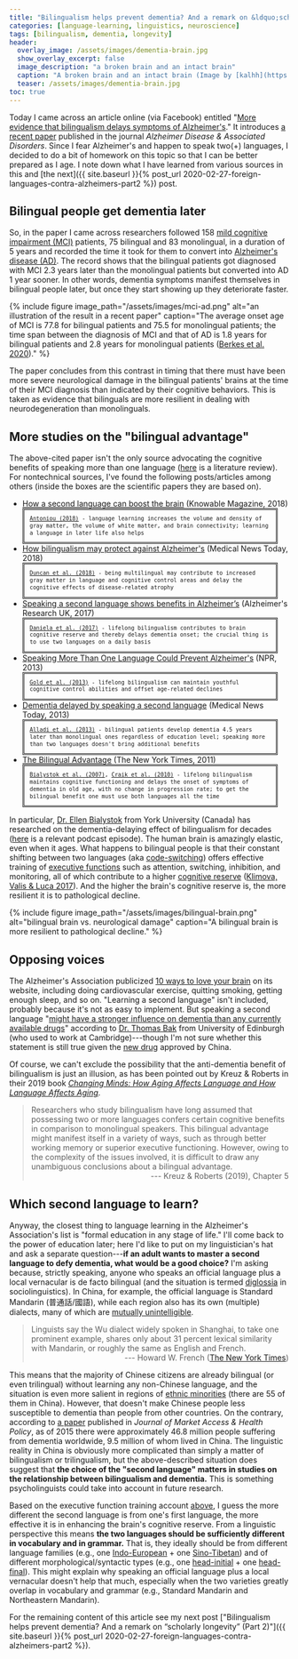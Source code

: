 ```yaml
---
title: "Bilingualism helps prevent dementia? And a remark on &ldquo;scholarly longevity&rdquo; (Part 1)"
categories: [language-learning, linguistics, neuroscience]
tags: [bilingualism, dementia, longevity]
header:
  overlay_image: /assets/images/dementia-brain.jpg
  show_overlay_excerpt: false
  image_description: "a broken brain and an intact brain"
  caption: "A broken brain and an intact brain (Image by [kalhh](https://pixabay.com/users/kalhh-86169/?utm_source=link-attribution&utm_medium=referral&utm_campaign=image&utm_content=3761172) on [Pixabay](https://pixabay.com/?utm_source=link-attribution&utm_medium=referral&utm_campaign=image&utm_content=3761172))"
  teaser: /assets/images/dementia-brain.jpg
toc: true
---
```


Today I came across an article online (via Facebook) entitled "[More evidence that bilingualism delays symptoms of Alzheimer's](https://www.languagemagazine.com/2020/02/19/more-evidence-that-bilingualism-delays-symptoms-of-alzheimers/)." It introduces [a recent paper](https://journals.lww.com/alzheimerjournal/Abstract/publishahead/Conversion_of_Mild_Cognitive_Impairment_to.99309.aspx) published in the journal _Alzheimer Disease & Associated Disorders_. Since I fear Alzheimer's and happen to speak two(+) languages, I decided to do a bit of homework on this topic so that I can be better prepared as I age. I note down what I have learned from various sources in this and [the next]({{ site.baseurl }}{% post_url 2020-02-27-foreign-languages-contra-alzheimers-part2 %}) post.

## Bilingual people get dementia later
So, in the paper I came across researchers followed 158 [mild cognitive impairment (MCI)](https://en.wikipedia.org/wiki/Mild_cognitive_impairment) patients, 75 bilingual and 83 monolingual, in a duration of 5 years and recorded the time it took for them to convert into [Alzheimer's disease (AD)](https://en.wikipedia.org/wiki/Alzheimer%27s_disease). The record shows that the bilingual patients got diagnosed with MCI 2.3 years later than the monolingual patients but converted into AD 1 year sooner. In other words, dementia symptoms manifest themselves in bilingual people later, but once they start showing up they deteriorate faster.

{% include figure image_path="/assets/images/mci-ad.png" alt="an illustration of the result in a recent paper" caption="The average onset age of MCI is 77.8 for bilingual patients and 75.5 for monolingual patients; the time span between the diagnosis of MCI and that of AD is 1.8 years for bilingual patients and 2.8 years for monolingual patients (<a href='https://journals.lww.com/alzheimerjournal/Abstract/publishahead/Conversion_of_Mild_Cognitive_Impairment_to.99309.aspx'>Berkes et al. 2020</a>)." %}

The paper concludes from this contrast in timing that there must have been more severe neurological damage in the bilingual patients' brains at the time of their MCI diagnosis than indicated by their cognitive behaviors. This is taken as evidence that bilinguals are more resilient in dealing with neurodegeneration than monolinguals.

## More studies on the "bilingual advantage"
The above-cited paper isn't the only source advocating the cognitive benefits of speaking more than one language ([here](https://www.ncbi.nlm.nih.gov/pubmed/29089747) is a literature review). For nontechnical sources, I've found the following posts/articles among others (inside the boxes are the scientific papers they are based on).
- [How a second language can boost the brain](https://www.knowablemagazine.org/article/mind/2018/how-second-language-can-boost-brain) (Knowable Magazine, 2018)<br>
<span style="font-family: monospace; font-size: 70%; line-height: 1.3; display: block; border-style: double; padding: 10px; margin-right: 20px;"><a href='https://www.annualreviews.org/doi/pdf/10.1146/annurev-linguistics-011718-011820'>Antoniou (2018)</a> - language learning increases the volume and density of gray matter, the volume of white matter, and brain connectivity; learning a language in later life also helps</span>
- [How bilingualism may protect against Alzheimer's](https://www.medicalnewstoday.com/articles/320864) (Medical News Today, 2018)<br>
<span style="font-family: monospace; font-size: 70%; line-height: 1.3; display: block; border-style: double; padding: 10px; margin-right: 20px;"><a href='https://www.sciencedirect.com/science/article/abs/pii/S0028393217305109?via%3Dihub'>Duncan et al. (2018)</a> - being multilingual may contribute to increased gray matter in language and cognitive control areas and delay the cognitive effects of disease-related atrophy</span>
- [Speaking a second language shows benefits in Alzheimer’s](https://www.alzheimersresearchuk.org/speaking-second-language-shows-benefits-alzheimers/) (Alzheimer's Research UK, 2017)<br>
<span style="font-family: monospace; font-size: 70%; line-height: 1.3; display: block; border-style: double; padding: 10px; margin-right: 20px;"><a href='https://www.pnas.org/content/early/2017/01/24/1610909114'>Daniela et al. (2017)</a> - lifelong bilingualism contributes to brain cognitive reserve and thereby delays dementia onset; the crucial thing is to use two languages on a daily basis</span>
- [Speaking More Than One Language Could Prevent Alzheimer's](https://www.npr.org/sections/health-shots/2013/01/10/169066535/speaking-more-than-one-language-could-prevent-alzheimers) (NPR, 2013)<br>
<span style="font-family: monospace; font-size: 70%; line-height: 1.3; display: block; border-style: double; padding: 10px; margin-right: 20px;"><a href='https://www.jneurosci.org/content/33/2/387.abstract?sid=bf4fdaf5-8e74-45ce-a8f3-a8b52f6cb31d'>Gold et al. (2013)</a> - lifelong bilingualism can maintain youthful cognitive control abilities and offset age-related declines</span>
- [Dementia delayed by speaking a second language](https://www.medicalnewstoday.com/articles/268416) (Medical News Today, 2013)<br>
<span style="font-family: monospace; font-size: 70%; line-height: 1.3; display: block; border-style: double; padding: 10px; margin-right: 20px;"><a href='https://n.neurology.org/content/81/22/1938.long'>Alladi et al. (2013)</a> - bilingual patients develop dementia 4.5 years later than monolingual ones regardless of education level; speaking more than two languages doesn't bring additional benefits</span>
- [The Bilingual Advantage](https://www.nytimes.com/2011/05/31/science/31conversation.html) (The New York Times, 2011)<br><a id="switch"></a>
<span style="font-family: monospace; font-size: 70%; line-height: 1.3; display: block; border-style: double; padding: 10px; margin-right: 20px;"><a href='https://www.sciencedirect.com/science/article/abs/pii/S0028393206004076'>Bialystok et al. (2007)</a>, <a href='https://n.neurology.org/content/75/19/1726.abstract'>Craik et al. (2010)</a> - lifelong bilingualism maintains cognitive functioning and delays the onset of symptoms of dementia in old age, with no change in progression rate; to get the bilingual benefit one must use both languages all the time</span>

In particular, [Dr. Ellen Bialystok](https://lcad.lab.yorku.ca) from York University (Canada) has researched on the dementia-delaying effect of bilingualism for decades ([here](https://www.youtube.com/watch?v=XwRr_74YkEQ) is a relevant podcast episode). The human brain is amazingly elastic, even when it ages. <a id="executive"></a>What happens to bilingual people is that their constant shifting between two languages (aka [code-switching](https://en.wikipedia.org/wiki/Code-switching)) offers effective training of [executive functions](https://en.wikipedia.org/wiki/Executive_functions) such as attention, switching, inhibition, and monitoring, all of which contribute to a higher [cognitive reserve](https://en.wikipedia.org/wiki/Cognitive_reserve) ([Klimova, Valis & Luca 2017](https://www.ncbi.nlm.nih.gov/pubmed/29089747)). And the higher the brain's cognitive reserve is, the more resilient it is to pathological decline.

{% include figure image_path="/assets/images/bilingual-brain.png" alt="bilingual brain vs. neurological damage" caption="A bilingual brain is more resilient to pathological decline." %}

## Opposing voices
The Alzheimer's Association publicized [10 ways to love your brain](https://www.alz.org/help-support/brain_health/10_ways_to_love_your_brain) on its website, including doing cardiovascular exercise, quitting smoking, getting enough sleep, and so on. "Learning a second language" isn't included, probably because it's not as easy to implement. But speaking a second language "[might have a stronger influence on dementia than any currently available drugs](https://www.medicalnewstoday.com/articles/268416#Protection:-bilingualism-better-develops-certain-brain-areas)" according to [Dr. Thomas Bak](https://www.ed.ac.uk/profile/thomas-bak) from University of Edinburgh (who used to work at Cambridge)---though I'm not sure whether this statement is still true given the [new drug](https://www.cnn.com/2019/11/03/health/china-alzheimers-drug-intl-hnk-scli/index.html) approved by China.

Of course, we can't exclude the possibility that the anti-dementia benefit of bilingualism is just an illusion, as has been pointed out by Kreuz & Roberts in their 2019 book [_Changing Minds: How Aging Affects Language and How Language Affects Aging_](https://mitpress.mit.edu/books/changing-minds-1).

>Researchers who study bilingualism have long assumed that possessing two or more languages confers certain cognitive benefits in comparison to monolingual speakers. This bilingual advantage might manifest itself in a variety of ways, such as through better working memory or superior executive functioning. However, owing to the complexity of the issues involved, it is difficult to draw any unambiguous conclusions about a bilingual advantage.<br>
><span style="text-align: right; display: block;"> --- Kreuz & Roberts (2019), Chapter 5</span>

## Which second language to learn?
Anyway, the closest thing to language learning in the Alzheimer's Association's list is "formal education in any stage of life." <a id='education'></a>I'll come back to the power of education later; here I'd like to put on my linguistician's hat and ask a separate question---**if an adult wants to master a second language to defy dementia, what would be a good choice?** I'm asking because, strictly speaking, anyone who speaks an official language plus a local vernacular is de facto bilingual (and the situation is termed [diglossia](https://en.wikipedia.org/wiki/Diglossia) in sociolinguistics). In China, for example, the official language is Standard Mandarin (<span class='hanyu'>普通話/國語</span>), while each region also has its own (multiple) dialects, many of which are [mutually unintelligible](https://en.wikipedia.org/wiki/Varieties_of_Chinese).

>Linguists say the Wu dialect widely spoken in Shanghai, to take one prominent example, shares only about 31 percent lexical similarity with Mandarin, or roughly the same as English and French.<br>
><span style="text-align: right; display: block;"> --- Howard W. French ([The New York Times](https://www.nytimes.com/2005/07/10/world/asia/uniting-china-to-speak-mandarin-the-one-official-language-easier.html))</span>

This means that the majority of Chinese citizens are already bilingual (or even trilingual) without learning any non-Chinese language, and the situation is even more salient in regions of [ethnic minorities](https://en.wikipedia.org/wiki/Ethnic_minorities_in_China) (there are 55 of them in China). However, that doesn't make Chinese people less susceptible to dementia than people from other countries. On the contrary, according to [a paper](https://www.tandfonline.com/doi/full/10.1080/20016689.2019.1667195) published in _Journal of Market Access & Health Policy_, as of 2015 there were approximately 46.8 million people suffering from dementia worldwide, 9.5 million of whom lived in China. The linguistic reality in China is obviously more complicated than simply a matter of bilingualism or trilingualism, but the above-described situation does suggest that **the choice of the "second language" matters in studies on the relationship between bilingualism and dementia.** This is something psycholinguists could take into account in future research.

Based on the executive function training account <a href='#executive'>above</a>, I guess the more different the second language is from one's first language, the more effective it is in enhancing the brain's cognitive reserve. From a linguistic perspective this means **the two languages should be sufficiently different in vocabulary and in grammar.** That is, they ideally should be from different language families (e.g., one [Indo-European](https://en.wikipedia.org/wiki/Indo-European_languages) + one [Sino-Tibetan](https://en.wikipedia.org/wiki/Sino-Tibetan_languages)) and of different morphological/syntactic types (e.g., one [head-initial](https://en.wikipedia.org/wiki/Head-directionality_parameter#English) + one [head-final](https://en.wikipedia.org/wiki/Head-directionality_parameter#Japanese)). This might explain why speaking an official language plus a local vernacular doesn't help that much, especially when the two varieties greatly overlap in vocabulary and grammar (e.g., Standard Mandarin and Northeastern Mandarin).

For the remaining content of this article see my next post ["Bilingualism helps prevent dementia? And a remark on &ldquo;scholarly longevity&rdquo; (Part 2)"]({{ site.baseurl }}{% post_url 2020-02-27-foreign-languages-contra-alzheimers-part2 %}).
